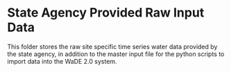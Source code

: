 # State Agency Provided Raw Input Data
This folder stores the raw site specific time series water data provided by the state agency, in addition to the master input file for the python scripts to import data into the WaDE 2.0 system.